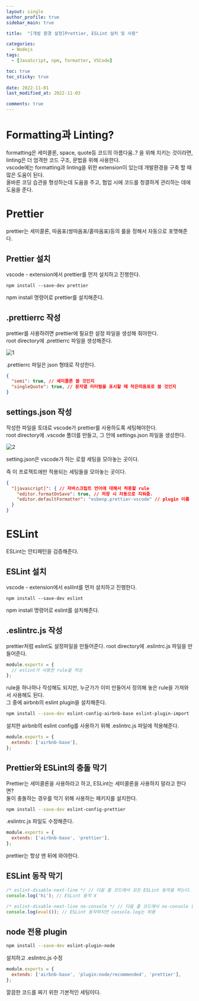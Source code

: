 ```yaml
---
layout: single
author_profile: true
sidebar_main: true

title:  "[개발 환경 설정]Prettier, ESLint 설치 및 사용"

categories:
  - Nodejs
tags:
  - [JavaScript, npm, formatter, VSCode]

toc: true
toc_sticky: true
 
date: 2022-11-01
last_modified_at: 2022-11-03

comments: true
---
```


# Formatting과 Linting?

formatting은 세미콜론, space, quote등 코드의 아름다움..? 을 위해 지키는 것이라면,<br>
linting은 더 엄격한 코드 구조, 문법을 위해 사용한다.<br>
vscode에는 formatting과 linting을 위한 extension이 있는데 개발환경을 구축 할 때 많은 도움이 된다.<br>
올바른 코딩 습관을 형성하는데 도움을 주고, 협업 시에 코드를 청결하게 관리하는 데에 도움을 준다.

# Prettier

prettier는 세미콜론, 따옴표(쌍따옴표/홑따옴표)등의 룰을 정해서 자동으로 포맷해준다.

## Prettier 설치

vscode - extension에서 prettier를 먼저 설치하고 진행한다.

```shell
npm install --save-dev prettier
```

npm install 명령어로 prettier를 설치해준다.

## .prettierrc 작성

prettier를 사용하려면 prettier에 필요한 설정 파일을 생성해 줘야한다.<br>
root directory에 .prettierrc 파일을 생성해준다.

![1](https://user-images.githubusercontent.com/73820746/199729244-a53785f7-dd6e-4026-aaed-73ad7442b01b.png)

.prettierrc 파일은 json 형태로 작성한다.

```JSON
{
  "semi": true, // 세미콜론 쓸 것인지
  "singleQuote": true, // 문자열 리터럴을 표시할 때 작은따옴표로 쓸 것인지
} 	
```

## settings.json 작성

작성한 파일을 토대로 vscode가 prettier를 사용하도록 세팅해야한다.<br>
root directory에 .vscode 폴더를 만들고, 그 안에 settings.json 파일을 생성한다.

![2](https://user-images.githubusercontent.com/73820746/199729371-051ddbf6-faec-4b02-bb7a-74ff5e9ff135.png)

setting.json은 vscode가 하는 로컬 세팅을 모아놓는 곳이다.

즉 이 프로젝트에만 적용되는 세팅들을 모아놓는 곳이다.

```JSON
{
  "[javascript]": { // 자바스크립트 언어에 대해서 적용할 rule
    "editor.formatOnSave": true, // 저장 시 자동으로 지워줌.
    "editor.defaultFormatter": "esbenp.prettier-vscode" // plugin 이름
  }
}
```

# ESLint

ESLint는 안티패턴을 검증해준다.<br>

## ESLint 설치

vscode - extension에서 eslilnt를 먼저 설치하고 진행한다.

```shell
npm install --save-dev eslint
```

npm install 명령어로 eslint를 설치해준다. <br>

## .eslintrc.js 작성 

prettier처럼 eslint도 설정파일을 만들어준다. root directory에 .eslintrc.js 파일을 만들어준다.

```javascript
module.exports = {
  // eslint가 사용한 rule을 작성
};
```

rule을 하나하나 작성해도 되지만, 누군가가 이미 만들어서 정의해 놓은 rule을 가져와서 사용해도 된다.<br>
그 중에 airbnb의 eslint plugin을 설치해준다.

```bash
npm install --save-dev eslint-config-airbnb-base eslint-plugin-import
```

설치한 airbnb의 eslint config를 사용하기 위해 .eslintrc.js 파일에 적용해준다.

```javascript
module.exports = {
  extends: ['airbnb-base'],
};
```

## Prettier와 ESLint의 충돌 막기

Prettier는 세미콜론을 사용하라고 하고, ESLint는 세미콜론을 사용하지 말라고 한다면? <br>
둘이 충돌하는 경우를 막기 위해 사용하는 패키지를 설치한다.

```bash
npm install --save-dev eslint-config-prettier
```

.eslintrc.js 파일도 수정해준다.

```javascript
module.exports = {
  extends: ['airbnb-base', 'prettier'],
};
```

prettier는 항상 맨 뒤에 와야한다.

## ESLint 동작 막기

```javascript
/* eslint-disable-next-line */ // 다음 줄 코드에서 모든 ESLint 동작을 막는다.
console.log('hi'); // ESLint 동작 X

/* eslint-disable-next-line no-console */ // 다음 줄 코드에서 no-console 동작만 막는다.
console.log(eval()); // ESLint 동작하지만 console.log는 허용
```

## node 전용 plugin

```bash
npm install --save-dev eslint-plugin-node
```

설치하고 .eslintrc.js 수정

```jsx
module.exports = {
  extends: ['airbnb-base', 'plugin:node/recommended', 'prettier'],
};
```

깔끔한 코드를 짜기 위한 기본적인 세팅이다.